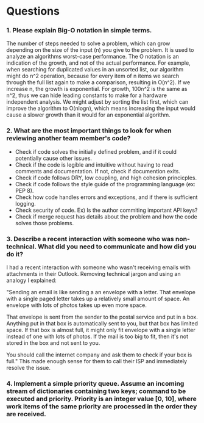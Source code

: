 # Questions

### 1. Please explain Big-O notation in simple terms.

The number of steps needed to solve a problem, which can grow depending on the size of the input (n) you give to the problem. It is used to analyze an algorithms worst-case performance. The O notation is an indication of the growth, and not of the actual performance. For example, when searching for duplicated values in an unsorted list, our algorithm might do n^2 operation, because for every item of n items we search through the full list again to make a comparison, resulting in O(n^2). If we increase n, the growth is exponential. For growth, 100n^2 is the same as n^2, thus we can hide leading constants to make for a hardware independent analysis. We might adjust by sorting the list first, which can improve the algorithm to O(nlogn), which means increasing the input would cause a slower growth than it would for an exponential algorithm.

### 2. What are the most important things to look for when reviewing another team member's code?

- Check if code solves the initially defined problem, and if it could potentially cause other issues.
- Check if the code is legible and intuitive without having to read comments and documentation. If not, check if documention exits.
- Check if code follows DRY, low coupling, and high cohesion princicples.
- Check if code follows the style guide of the programming language (ex: PEP 8).
- Check how code handles errors and exceptions, and if there is sufficient logging.
- Check security of code. Ex) Is the author commiting important API keys?
- Check if merge request has details about the problem and how the code solves those problems.

### 3. Describe a recent interaction with someone who was non-technical. What did you need to communicate and how did you do it?

I had a recent interaction with someone who wasn't receiving emails with attachments in their Outlook. Removing technical jargon and using an analogy I explained:

"Sending an email is like sending a an envelope with a letter. That envelope with a single paged letter takes up a relatively small amount of space. An envelope with lots of photos takes up even more space.

That envelope is sent from the sender to the postal service and put in a box. Anything put in that box is automatically sent to you, but that box has limited space. If that box is almost full, it might only fit envelope with a single letter instead of one with lots of photos. If the mail is too big to fit, then it's not stored in the box and not sent to you.

You should call the internet company and ask them to check if your box is full." This made enough sense for them to call their ISP and immediately resolve the issue.

### 4. Implement a simple priority queue. Assume an incoming stream of dictionaries containing two keys; command to be executed and priority. Priority is an integer value [0, 10], where work items of the same priority are processed in the order they are received.
